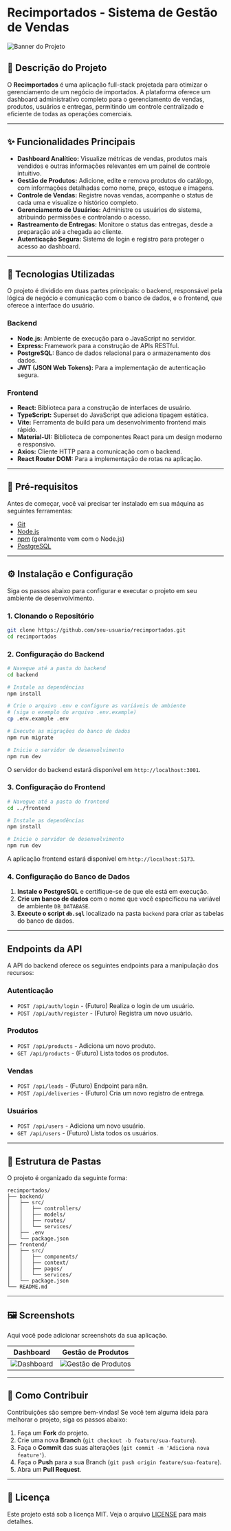 # Recimportados - Sistema de Gestão de Vendas

![Banner do Projeto](https://i.imgur.com/your-banner-image.png)

## 📝 Descrição do Projeto

O **Recimportados** é uma aplicação full-stack projetada para otimizar o gerenciamento de um negócio de importados. A plataforma oferece um dashboard administrativo completo para o gerenciamento de vendas, produtos, usuários e entregas, permitindo um controle centralizado e eficiente de todas as operações comerciais.

---

## ✨ Funcionalidades Principais

- **Dashboard Analítico:** Visualize métricas de vendas, produtos mais vendidos e outras informações relevantes em um painel de controle intuitivo.
- **Gestão de Produtos:** Adicione, edite e remova produtos do catálogo, com informações detalhadas como nome, preço, estoque e imagens.
- **Controle de Vendas:** Registre novas vendas, acompanhe o status de cada uma e visualize o histórico completo.
- **Gerenciamento de Usuários:** Administre os usuários do sistema, atribuindo permissões e controlando o acesso.
- **Rastreamento de Entregas:** Monitore o status das entregas, desde a preparação até a chegada ao cliente.
- **Autenticação Segura:** Sistema de login e registro para proteger o acesso ao dashboard.

---

## 🚀 Tecnologias Utilizadas

O projeto é dividido em duas partes principais: o backend, responsável pela lógica de negócio e comunicação com o banco de dados, e o frontend, que oferece a interface do usuário.

### **Backend**
- **Node.js:** Ambiente de execução para o JavaScript no servidor.
- **Express:** Framework para a construção de APIs RESTful.
- **PostgreSQL:** Banco de dados relacional para o armazenamento dos dados.
- **JWT (JSON Web Tokens):** Para a implementação de autenticação segura.

### **Frontend**
- **React:** Biblioteca para a construção de interfaces de usuário.
- **TypeScript:** Superset do JavaScript que adiciona tipagem estática.
- **Vite:** Ferramenta de build para um desenvolvimento frontend mais rápido.
- **Material-UI:** Biblioteca de componentes React para um design moderno e responsivo.
- **Axios:** Cliente HTTP para a comunicação com o backend.
- **React Router DOM:** Para a implementação de rotas na aplicação.

---

## 🔧 Pré-requisitos

Antes de começar, você vai precisar ter instalado em sua máquina as seguintes ferramentas:
- [Git](https://git-scm.com)
- [Node.js](https://nodejs.org/en/)
- [npm](https://www.npmjs.com/) (geralmente vem com o Node.js)
- [PostgreSQL](https://www.postgresql.org/)

---

## ⚙️ Instalação e Configuração

Siga os passos abaixo para configurar e executar o projeto em seu ambiente de desenvolvimento.

### **1. Clonando o Repositório**
```bash
git clone https://github.com/seu-usuario/recimportados.git
cd recimportados
```

### **2. Configuração do Backend**
```bash
# Navegue até a pasta do backend
cd backend

# Instale as dependências
npm install

# Crie o arquivo .env e configure as variáveis de ambiente
# (siga o exemplo do arquivo .env.example)
cp .env.example .env

# Execute as migrações do banco de dados
npm run migrate

# Inicie o servidor de desenvolvimento
npm run dev
```
O servidor do backend estará disponível em `http://localhost:3001`.

### **3. Configuração do Frontend**
```bash
# Navegue até a pasta do frontend
cd ../frontend

# Instale as dependências
npm install

# Inicie o servidor de desenvolvimento
npm run dev
```
A aplicação frontend estará disponível em `http://localhost:5173`.

### **4. Configuração do Banco de Dados**
1.  **Instale o PostgreSQL** e certifique-se de que ele está em execução.
2.  **Crie um banco de dados** com o nome que você especificou na variável de ambiente `DB_DATABASE`.
3.  **Execute o script `db.sql`** localizado na pasta `backend` para criar as tabelas do banco de dados.

---

## Endpoints da API

A API do backend oferece os seguintes endpoints para a manipulação dos recursos:

### Autenticação
- `POST /api/auth/login` - (Futuro) Realiza o login de um usuário.
- `POST /api/auth/register` - (Futuro) Registra um novo usuário.

### Produtos
- `POST /api/products` - Adiciona um novo produto.
- `GET /api/products` - (Futuro) Lista todos os produtos.

### Vendas
- `POST /api/leads` - (Futuro) Endpoint para n8n.
- `POST /api/deliveries` - (Futuro) Cria um novo registro de entrega.

### Usuários
- `POST /api/users` - Adiciona um novo usuário.
- `GET /api/users` - (Futuro) Lista todos os usuários.

---

## 📂 Estrutura de Pastas

O projeto é organizado da seguinte forma:

```
recimportados/
├── backend/
│   ├── src/
│   │   ├── controllers/
│   │   ├── models/
│   │   ├── routes/
│   │   └── services/
│   ├── .env
│   └── package.json
├── frontend/
│   ├── src/
│   │   ├── components/
│   │   ├── context/
│   │   ├── pages/
│   │   └── services/
│   └── package.json
└── README.md
```

---

## 🖼️ Screenshots

Aqui você pode adicionar screenshots da sua aplicação.

| Dashboard | Gestão de Produtos |
| :---: | :---: |
| ![Dashboard](https://i.imgur.com/your-dashboard-screenshot.png) | ![Gestão de Produtos](https://i.imgur.com/your-products-screenshot.png) |

---

## 🤝 Como Contribuir

Contribuições são sempre bem-vindas! Se você tem alguma ideia para melhorar o projeto, siga os passos abaixo:

1.  Faça um **Fork** do projeto.
2.  Crie uma nova **Branch** (`git checkout -b feature/sua-feature`).
3.  Faça o **Commit** das suas alterações (`git commit -m 'Adiciona nova feature'`).
4.  Faça o **Push** para a sua Branch (`git push origin feature/sua-feature`).
5.  Abra um **Pull Request**.

---

## 📄 Licença

Este projeto está sob a licença MIT. Veja o arquivo [LICENSE](LICENSE) para mais detalhes.